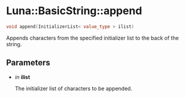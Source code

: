 # Luna::BasicString::append

```c++
void append(InitializerList< value_type > ilist)
```

Appends characters from the specified initializer list to the back of the string. 



## Parameters
* *in* **ilist**

    The initializer list of characters to be appended. 

